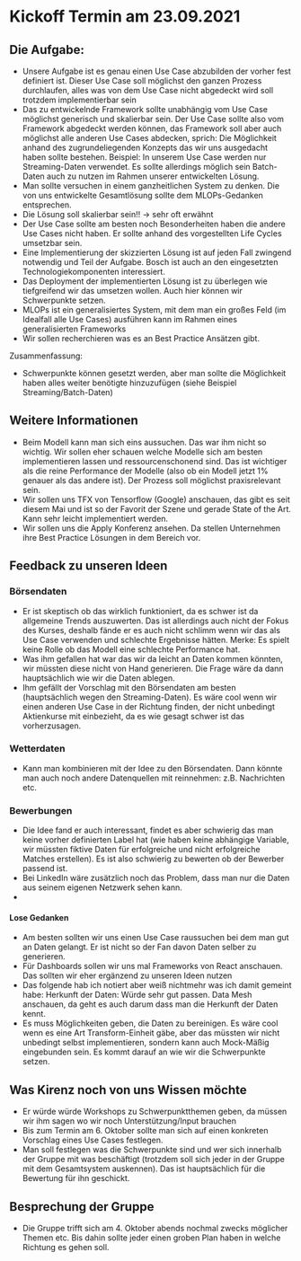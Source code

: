 # Kickoff Termin am 23.09.2021

## Die Aufgabe: 

- Unsere Aufgabe ist es genau einen Use Case abzubilden der vorher fest definiert ist. Dieser Use Case soll möglichst den ganzen Prozess durchlaufen, alles was von dem Use Case nicht abgedeckt wird soll trotzdem implementierbar sein
- Das zu entwickelnde Framework sollte unabhängig vom Use Case möglichst generisch und skalierbar sein. Der Use Case sollte also vom Framework abgedeckt werden können, das Framework soll aber auch möglichst alle anderen Use Cases abdecken, sprich: Die Möglichkeit anhand des zugrundeliegenden Konzepts das wir uns ausgedacht haben sollte bestehen. Beispiel: In unserem Use Case werden nur Streaming-Daten verwendet. Es sollte allerdings möglich sein Batch-Daten auch zu nutzen im Rahmen unserer entwickelten Lösung. 
- Man sollte versuchen in einem ganzheitlichen System zu denken. Die von uns entwickelte Gesamtlösung sollte dem MLOPs-Gedanken entsprechen. 
- Die Lösung soll skalierbar sein!! -> sehr oft erwähnt
- Der Use Case sollte am besten noch Besonderheiten haben die andere Use Cases nicht haben. Er sollte anhand des vorgestellten Life Cycles umsetzbar sein. 
- Eine Implementierung der skizzierten Lösung ist auf jeden Fall zwingend notwendig und Teil der Aufgabe. Bosch ist auch an den eingesetzten Technologiekomponenten interessiert. 
- Das Deployment der implementierten Lösung ist zu überlegen wie tiefgreifend wir das umsetzen wollen. Auch hier können wir Schwerpunkte setzen. 
- MLOPs ist ein generalisiertes System, mit dem man ein großes Feld (im Idealfall alle Use Cases) ausführen kann im Rahmen eines generalisierten Frameworks
- Wir sollen recherchieren was es an Best Practice Ansätzen gibt. 

Zusammenfassung: 

- Schwerpunkte können gesetzt werden, aber man sollte die Möglichkeit haben alles weiter benötigte hinzuzufügen (siehe Beispiel Streaming/Batch-Daten)

## Weitere Informationen

- Beim Modell kann man sich eins aussuchen. Das war ihm nicht so wichtig. Wir sollen eher schauen welche Modelle sich am besten implementieren lassen und ressourcenschonend sind. Das ist wichtiger als die reine Performance der Modelle (also ob ein Modell jetzt 1% genauer als das andere ist). Der Prozess soll möglichst praxisrelevant sein. 
- Wir sollen uns TFX von Tensorflow (Google) anschauen, das gibt es seit diesem Mai und ist so der Favorit der Szene und gerade State of the Art. Kann sehr leicht implementiert werden. 
-  Wir sollen uns die Apply Konferenz ansehen. Da stellen Unternehmen ihre Best Practice Lösungen in dem Bereich vor. 

## Feedback zu unseren Ideen

### Börsendaten

- Er ist skeptisch ob das wirklich funktioniert, da es schwer ist da allgemeine Trends auszuwerten. Das ist allerdings auch nicht der Fokus des Kurses, deshalb fände er es auch nicht schlimm wenn wir das als Use Case verwenden und schlechte Ergebnisse hätten. Merke: Es spielt keine Rolle ob das Modell eine schlechte Performance hat.
- Was ihm gefallen hat war das wir da leicht an Daten kommen könnten, wir müssten diese nicht von Hand generieren. Die Frage wäre da dann hauptsächlich wie wir die Daten ablegen. 
- Ihm gefällt der Vorschlag mit den Börsendaten am besten (hauptsächlich wegen den Streaming-Daten). Es wäre cool wenn wir einen anderen Use Case in der Richtung finden, der nicht unbedingt Aktienkurse mit einbezieht, da es wie gesagt schwer ist das vorherzusagen. 

### Wetterdaten

- Kann man kombinieren mit der Idee zu den Börsendaten. Dann könnte man auch noch andere Datenquellen mit reinnehmen: z.B. Nachrichten etc. 

### Bewerbungen

- Die Idee fand er auch interessant, findet es aber schwierig das man keine vorher definierten Label hat (wie haben keine abhängige Variable, wir müssten fiktive Daten für erfolgreiche und nicht erfolgreiche Matches erstellen). Es ist also schwierig zu bewerten ob der Bewerber passend ist. 
- Bei LinkedIn wäre zusätzlich noch das Problem, dass man nur die Daten aus seinem eigenen Netzwerk sehen kann. 
- 

#### Lose Gedanken 

- Am besten sollten wir uns einen Use Case raussuchen bei dem man gut an Daten gelangt. Er ist nicht so der Fan davon Daten selber zu generieren. 
- Für Dashboards sollen wir uns mal Frameworks von React anschauen. Das sollten wir eher ergänzend zu unseren Ideen nutzen
- Das folgende hab ich notiert aber weiß nichtmehr was ich damit gemeint habe: Herkunft der Daten: Würde sehr gut passen. Data Mesh anschauen, da geht es auch darum dass man die Herkunft der Daten kennt.
- Es muss Möglichkeiten geben, die Daten zu bereinigen. Es wäre cool wenn es eine Art Transform-Einheit gäbe, aber das müssten wir nicht unbedingt selbst implementieren, sondern kann auch Mock-Mäßig eingebunden sein. Es kommt darauf an wie wir die Schwerpunkte setzen. 

## Was Kirenz noch von uns Wissen möchte

- Er würde würde Workshops zu Schwerpunktthemen geben, da müssen wir ihm sagen wo wir noch Unterstützung/Input brauchen
- Bis zum Termin am 6. Oktober sollte man sich auf einen konkreten Vorschlag eines Use Cases festlegen. 
- Man soll festlegen was die Schwerpunkte sind und wer sich innerhalb der Gruppe mit was beschäftigt (trotzdem soll sich jeder in der Gruppe mit dem Gesamtsystem auskennen). Das ist hauptsächlich für die Bewertung für ihn geschickt. 

## Besprechung der Gruppe

- Die Gruppe trifft sich am 4. Oktober abends nochmal zwecks möglicher Themen etc. Bis dahin sollte jeder einen groben Plan haben in welche Richtung es gehen soll. 
